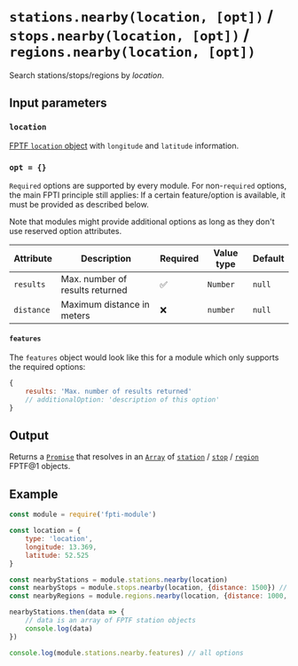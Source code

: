 # `stations.nearby(location, [opt])` / `stops.nearby(location, [opt])` / `regions.nearby(location, [opt])`

Search stations/stops/regions by *location*.

## Input parameters

### `location`

[FPTF `location` object](https://github.com/public-transport/friendly-public-transport-format/blob/master/spec/readme.md#location-objects) with `longitude` and `latitude` information.

### `opt = {}`

`Required` options are supported by every module. For non-`required` options, the main FPTI principle still applies: If a certain feature/option is available, it must be provided as described below.

Note that modules might provide additional options as long as they don't use reserved option attributes.

Attribute | Description | Required | Value type | Default
----------|-------------|------------|------------|--------
`results` | Max. number of results returned | ✅ | `Number` | `null`
`distance` | Maximum distance in meters | ❌ | `number` | `null`

#### `features`

The `features` object would look like this for a module which only supports the required options:

```js
{
    results: 'Max. number of results returned'
    // additionalOption: 'description of this option'
}
```

## Output

Returns a [`Promise`](https://developer.mozilla.org/en-US/docs/Web/JavaScript/Reference/Global_Objects/promise) that resolves in an [`Array`](https://developer.mozilla.org/en-US/docs/Web/JavaScript/Reference/Global_Objects/array) of [`station`](https://github.com/public-transport/friendly-public-transport-format/blob/master/spec/readme.md#station) / [`stop`](https://github.com/public-transport/friendly-public-transport-format/blob/master/spec/readme.md#stop) / [`region`](https://github.com/public-transport/friendly-public-transport-format/blob/master/spec/readme.md#region) FPTF@1 objects.

## Example

```js
const module = require('fpti-module')

const location = {
    type: 'location',
    longitude: 13.369,
    latitude: 52.525
}

const nearbyStations = module.stations.nearby(location)
const nearbyStops = module.stops.nearby(location, {distance: 1500}) // max. distance: 1.5km
const nearbyRegions = module.regions.nearby(location, {distance: 1000, moduleSpecificOption: 'value'})

nearbyStations.then(data => {
    // data is an array of FPTF station objects
    console.log(data)
})

console.log(module.stations.nearby.features) // all options
```
